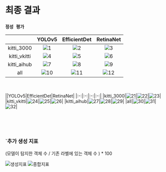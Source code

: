 # 최종 결과

### `정성 평가`

||YOLOv5|EfficientDet|RetinaNet|
|:-:|:-:|:-:|:-:|
|kitti_3000|![1](./images/yolo_k.png)|![2](./images/eff_k.png)|![3](./images/ret_k.png)|
|kitti_vkitti|![4](./images/yolo_kv.png)|![5](./images/eff_kv.png)|![6](./images/ret_kv.png)|
|kitti_aihub|![7](./images/yolo_ka.png)|![8](./images/eff_ka.png)|![9](./images/ret_ka.png)|
|all|![10](./images/yolo_kva.png)|![11](./images/eff_kva.png)|![12](./images/ret_kva.png)|

<br><br>
||YOLOv5|EfficientDet|RetinaNet|
|:-:|:-:|:-:|:-:|
|kitti_3000|![21](./images/yolo_k2.png)|![22](./images/eff_k2.png)|![23](./images/ret_k2.png)|
|kitti_vkitti|![24](./images/yolo_kv2.png)|![25](./images/eff_kv2.png)|![26](./images/ret_kv2.png)|
|kitti_aihub|![27](./images/yolo_ka2.png)|![28](./images/eff_ka2.png)|![29](./images/ret_ka2.png)|
|all|![30](./images/yolo_kva2.png)|![31](./images/eff_kva2.png)|![32](./images/ret_kva2.png)|

<br>
<br>
<br>


### `추가 생성 지표

(모델이 탐지한 객체 수 / 기존 라벨에 있는 객체 수 ) * 100

![생성지표](./new_metrics.png)
![종합지표](./final.png)



